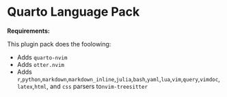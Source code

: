 # Quarto Language Pack

**Requirements:**

This plugin pack does the foolowing:

- Adds `quarto-nvim`
- Adds `otter.nvim`
- Adds   `r`,`python`,`markdown`,`markdown_inline`,`julia`,`bash`,`yaml`,`lua`,`vim`,`query`,`vimdoc`,`latex`,`html`, and `css` parsers to`nvim-treesitter`

<!-- vim: set ft=markdown: -->